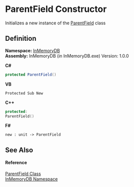 # ParentField Constructor


Initializes a new instance of the <a href="InMemoryDB/Help/5461e5eb-5405-4cba-b818-6e7fd22b84dd">ParentField</a> class



## Definition
**Namespace:** <a href="InMemoryDB/Help/044e8d7f-0f94-a8b4-bd65-529f6359fdf7">InMemoryDB</a>  
**Assembly:** InMemoryDB (in InMemoryDB.exe) Version: 1.0.0

**C#**
``` C#
protected ParentField()
```
**VB**
``` VB
Protected Sub New
```
**C++**
``` C++
protected:
ParentField()
```
**F#**
``` F#
new : unit -> ParentField
```



## See Also


#### Reference
<a href="InMemoryDB/Help/5461e5eb-5405-4cba-b818-6e7fd22b84dd">ParentField Class</a>  
<a href="InMemoryDB/Help/044e8d7f-0f94-a8b4-bd65-529f6359fdf7">InMemoryDB Namespace</a>  
